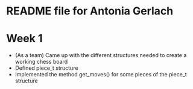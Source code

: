 # README file for Antonia Gerlach
# Week 1
- (As a team) Came up with the different structures needed to create a working chess board
- Defined piece_t structure
- Implemented the method get_moves() for some pieces of the piece_t structure

